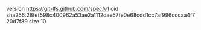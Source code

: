 version https://git-lfs.github.com/spec/v1
oid sha256:28fef598c400962a53ae2a1112dae57fe0e68cdd1cc7af996cccaa4f720d7f89
size 10
